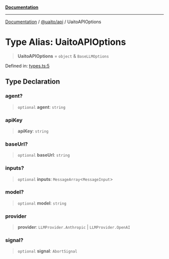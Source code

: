 [**Documentation**](../../../README.md)

***

[Documentation](../../../README.md) / [@uaito/api](../README.md) / UaitoAPIOptions

# Type Alias: UaitoAPIOptions

> **UaitoAPIOptions** = `object` & `BaseLLMOptions`

Defined in: [types.ts:5](https://github.com/elribonazo/uaito/blob/2bed7d2eb6bfa6c768bdfa8c5f599b6d51e03cd7/packages/api/src/types.ts#L5)

## Type Declaration

### agent?

> `optional` **agent**: `string`

### apiKey

> **apiKey**: `string`

### baseUrl?

> `optional` **baseUrl**: `string`

### inputs?

> `optional` **inputs**: `MessageArray`\<`MessageInput`\>

### model?

> `optional` **model**: `string`

### provider

> **provider**: `LLMProvider.Anthropic` \| `LLMProvider.OpenAI`

### signal?

> `optional` **signal**: `AbortSignal`
